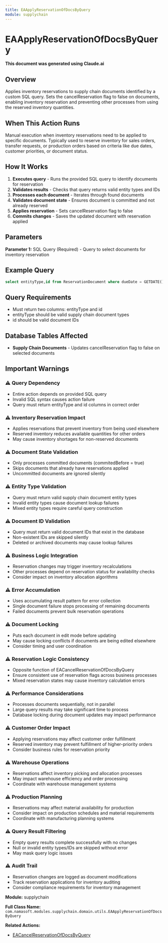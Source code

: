 ```yaml
---
title: EAApplyReservationOfDocsByQuery
module: supplychain
---
```



<div class='entity-flows'>

# EAApplyReservationOfDocsByQuery

**This document was generated using Claude.ai**

## Overview

Applies inventory reservations to supply chain documents identified by a custom SQL query. Sets the cancelReservation flag to false on documents, enabling inventory reservation and preventing other processes from using the reserved inventory quantities.

## When This Action Runs

Manual execution when inventory reservations need to be applied to specific documents. Typically used to reserve inventory for sales orders, transfer requests, or production orders based on criteria like due dates, customer priorities, or document status.

## How It Works

1. **Executes query** - Runs the provided SQL query to identify documents for reservation
2. **Validates results** - Checks that query returns valid entity types and IDs
3. **Processes each document** - Iterates through found documents
4. **Validates document state** - Ensures document is committed and not already reserved
5. **Applies reservation** - Sets cancelReservation flag to false
6. **Commits changes** - Saves the updated document with reservation applied

## Parameters

**Parameter 1:** SQL Query (Required) - Query to select documents for inventory reservation

## Example Query

```sql
select entityType,id from ReservationDocument where dueDate = GETDATE()
```

## Query Requirements

- Must return two columns: entityType and id
- entityType should be valid supply chain document types
- id should be valid document IDs

## Database Tables Affected

- **Supply Chain Documents** - Updates cancelReservation flag to false on selected documents

## Important Warnings

### ⚠️ Query Dependency
- Entire action depends on provided SQL query
- Invalid SQL syntax causes action failure
- Query must return entityType and id columns in correct order

### ⚠️ Inventory Reservation Impact
- Applies reservations that prevent inventory from being used elsewhere
- Reserved inventory reduces available quantities for other orders
- May cause inventory shortages for non-reserved documents

### ⚠️ Document State Validation
- Only processes committed documents (commitedBefore = true)
- Skips documents that already have reservations applied
- Uncommitted documents are ignored silently

### ⚠️ Entity Type Validation
- Query must return valid supply chain document entity types
- Invalid entity types cause document lookup failures
- Mixed entity types require careful query construction

### ⚠️ Document ID Validation
- Query must return valid document IDs that exist in the database
- Non-existent IDs are skipped silently
- Deleted or archived documents may cause lookup failures

### ⚠️ Business Logic Integration
- Reservation changes may trigger inventory recalculations
- Other processes depend on reservation status for availability checks
- Consider impact on inventory allocation algorithms

### ⚠️ Error Accumulation
- Uses accumulating result pattern for error collection
- Single document failure stops processing of remaining documents
- Failed documents prevent bulk reservation operations

### ⚠️ Document Locking
- Puts each document in edit mode before updating
- May cause locking conflicts if documents are being edited elsewhere
- Consider timing and user coordination

### ⚠️ Reservation Logic Consistency
- Opposite function of EACancelReservationOfDocsByQuery
- Ensure consistent use of reservation flags across business processes
- Mixed reservation states may cause inventory calculation errors

### ⚠️ Performance Considerations
- Processes documents sequentially, not in parallel
- Large query results may take significant time to process
- Database locking during document updates may impact performance

### ⚠️ Customer Order Impact
- Applying reservations may affect customer order fulfillment
- Reserved inventory may prevent fulfillment of higher-priority orders
- Consider business rules for reservation priority

### ⚠️ Warehouse Operations
- Reservations affect inventory picking and allocation processes
- May impact warehouse efficiency and order processing
- Coordinate with warehouse management systems

### ⚠️ Production Planning
- Reservations may affect material availability for production
- Consider impact on production schedules and material requirements
- Coordinate with manufacturing planning systems

### ⚠️ Query Result Filtering
- Empty query results complete successfully with no changes
- Null or invalid entity types/IDs are skipped without error
- May mask query logic issues

### ⚠️ Audit Trail
- Reservation changes are logged as document modifications
- Track reservation applications for inventory auditing
- Consider compliance requirements for inventory management

**Module:** supplychain

**Full Class Name:** `com.namasoft.modules.supplychain.domain.utils.EAApplyReservationOfDocsByQuery`

**Related Actions:**
- [EACancelReservationOfDocsByQuery](EACancelReservationOfDocsByQuery.md)


</div>

